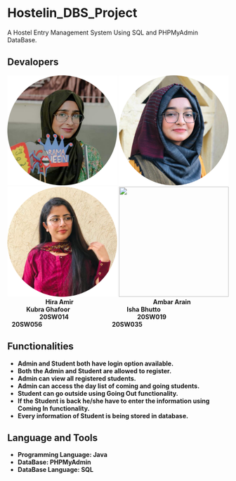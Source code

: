 # Hostelin_DBS_Project
A Hostel Entry Management System Using SQL and PHPMyAdmin DataBase.
## Devalopers
<div>
<img src="https://github.com/Hira-Amir/Hostelin_DBS_Project/blob/main/HiraAmir.png"  width="250" height="250" />
<img src="https://github.com/Hira-Amir/Hostelin_DBS_Project/blob/main/AmberArain.png"  width="250" height="250" />  
<img src="https://github.com/Hira-Amir/Hostelin_DBS_Project/blob/main/KubraGhafoor.png"  width="250" height="250" />
<img src="https://github.com/Hira-Amir/Hostelin_DBS_Project/blob/main/IshaBhutto.png"  width="250" height="250" />
</div>
<div>
&nbsp; &nbsp; &nbsp; &nbsp;&nbsp; &nbsp; &nbsp; &nbsp; &nbsp; &nbsp; &nbsp; &nbsp;<b>Hira Amir</b> &nbsp; &nbsp; &nbsp; &nbsp; &nbsp; &nbsp; &nbsp; &nbsp; &nbsp; &nbsp; &nbsp; &nbsp; &nbsp; &nbsp; &nbsp; &nbsp; &nbsp; &nbsp; &nbsp; &nbsp; &nbsp; &nbsp; &nbsp;<b>Ambar Arain<b>&nbsp; &nbsp; &nbsp; &nbsp; &nbsp; &nbsp; &nbsp; &nbsp; &nbsp; &nbsp; &nbsp; &nbsp; &nbsp; &nbsp; &nbsp; &nbsp; &nbsp; &nbsp; &nbsp; &nbsp;<b>Kubra Ghafoor</b>&nbsp; &nbsp; &nbsp; &nbsp; &nbsp; &nbsp; &nbsp; &nbsp; &nbsp; &nbsp; &nbsp; &nbsp; &nbsp; &nbsp; &nbsp; &nbsp; &nbsp; &nbsp; &nbsp; &nbsp;<b>Isha Bhutto</b>
</div>
  
<div>
&nbsp; &nbsp; &nbsp; &nbsp;&nbsp; &nbsp; &nbsp; &nbsp; &nbsp; &nbsp; &nbsp; &nbsp;20SW014&nbsp; &nbsp; &nbsp; &nbsp; &nbsp; &nbsp; &nbsp; &nbsp; &nbsp; &nbsp; &nbsp; &nbsp; &nbsp; &nbsp; &nbsp; &nbsp; &nbsp; &nbsp; &nbsp; &nbsp; &nbsp; &nbsp; &nbsp; &nbsp;20SW019&nbsp; &nbsp; &nbsp; &nbsp; &nbsp; &nbsp; &nbsp; &nbsp; &nbsp; &nbsp; &nbsp; &nbsp; &nbsp; &nbsp; &nbsp; &nbsp; &nbsp; &nbsp; &nbsp; &nbsp; &nbsp; &nbsp; &nbsp;20SW056&nbsp; &nbsp; &nbsp; &nbsp; &nbsp; &nbsp; &nbsp; &nbsp; &nbsp; &nbsp; &nbsp; &nbsp; &nbsp; &nbsp; &nbsp; &nbsp; &nbsp; &nbsp; &nbsp; &nbsp; &nbsp; &nbsp; &nbsp;&nbsp; &nbsp;20SW035   
</div>  


## Functionalities
* Admin and Student both have login option available.
* Both the Admin and Student are allowed to register.
* Admin can view all registered students.
* Admin can access the day list of coming and going students.
* Student can go outside using Going Out functionality.
* If the Student is back he/she have to enter the information using Coming In functionality.
* Every information of Student is being stored in database.

## Language and Tools
* Programming Language: **Java**
* DataBase: **PHPMyAdmin**
* DataBase Language: **SQL**

